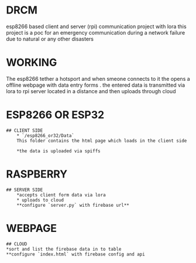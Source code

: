 # DRCM
esp8266 based client and server (rpi) communication project with lora
 this project is a poc for an emergency communication during a network failure due to natural or any other disasters 

 # WORKING
 
 The esp8266 tether a hotsport and when smeone connects to it the opens a offline webpage with data entry forms . the entered data is transmitted via lora to rpi server located in a distance and then uploads through cloud



# ESP8266 OR ESP32
    ## CLIENT SIDE
        * `/esp8266_or32/Data`
        This folder contains the html page which loads in the client side 
        
        *the data is uploaded via spiffs

# RASPBERRY
    ## SERVER SIDE
        *accepts client form data via lora 
        * uploads to cloud
        **configure `server.py` with firebase url**

#  WEBPAGE
    ## CLOUD
    *sort and list the firebase data in to table
    **configure `index.html` with firebase config and api
             
